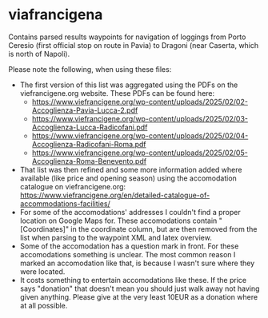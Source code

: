 # viafrancigena

Contains parsed results waypoints for navigation of loggings from Porto Ceresio (first official stop on route in Pavia) to Dragoni (near Caserta, which is north of Napoli).

Please note the following, when using these files:
* The first version of this list was aggregated using the PDFs on the
    viefrancigene.org website. These PDFs can be found here:
    * https://www.viefrancigene.org/wp-content/uploads/2025/02/02-Accoglienza-Pavia-Lucca-2.pdf
    * https://www.viefrancigene.org/wp-content/uploads/2025/02/03-Accoglienza-Lucca-Radicofani.pdf
    * https://www.viefrancigene.org/wp-content/uploads/2025/02/04-Accoglienza-Radicofani-Roma.pdf
    * https://www.viefrancigene.org/wp-content/uploads/2025/02/05-Accoglienza-Roma-Benevento.pdf
* That list was then refined and some more information added where available
    (like price and opening season) using the accomodation catalogue on
    viefrancigene.org: https://www.viefrancigene.org/en/detailed-catalogue-of-accommodations-facilities/
* For some of the accomodations' addresses I couldn't find a proper location on
    Google Maps for. These accomodations contain "[Coordinates]" in the
    coordinate column, but are then removed from the list when parsing to the
    waypoint XML and latex overview.
* Some of the accomodation has a question mark in front. For these accomodations
    something is unclear. The most common reason I marked an accomodation like
    that, is because I wasn't sure where they were located.
* It costs something to entertain accomodations like these. If the price says
    "donation" that doesn't mean you should just walk away not having given
    anything. Please give at the very least 10EUR as a donation where at all
    possible.

